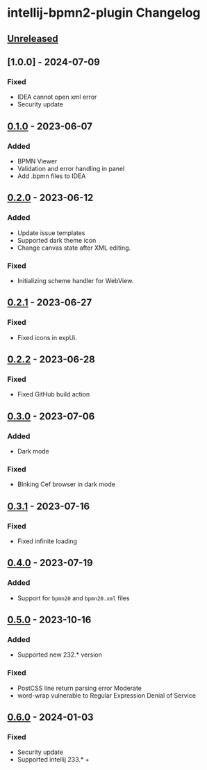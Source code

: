 <!-- Keep a Changelog guide -> https://keepachangelog.com -->

# intellij-bpmn2-plugin Changelog

## [Unreleased]

## [1.0.0] - 2024-07-09

### Fixed
- IDEA cannot open xml error
- Security update

## [0.1.0] - 2023-06-07

### Added
- BPMN Viewer
- Validation and error handling in panel
- Add .bpmn files to IDEA

## [0.2.0] - 2023-06-12

### Added
- Update issue templates
- Supported dark theme icon
- Change canvas state after XML editing.

### Fixed
- Initializing scheme handler for WebView.

## [0.2.1] - 2023-06-27

### Fixed
- Fixed icons in expUi.

## [0.2.2] - 2023-06-28

### Fixed
- Fixed GitHub build action

## [0.3.0] - 2023-07-06

### Added
- Dark mode

### Fixed
- Blnking Cef browser in dark mode

## [0.3.1] - 2023-07-16

### Fixed
- Fixed infinite loading

## [0.4.0] - 2023-07-19

### Added
- Support for `bpmn20` and `bpmn20.xml` files

## [0.5.0] - 2023-10-16

### Added
- Supported new 232.* version

### Fixed
- PostCSS line return parsing error Moderate
- word-wrap vulnerable to Regular Expression Denial of Service

## [0.6.0] - 2024-01-03

### Fixed
- Security update
- Supported intellij 233.* +

[Unreleased]: https://github.com/shlaikov/intellij-bpmn2-plugin/compare/v0.6.0...HEAD
[0.6.0]: https://github.com/shlaikov/intellij-bpmn2-plugin/compare/v0.1.0...v0.6.0
[0.5.0]: https://github.com/shlaikov/intellij-bpmn2-plugin/compare/v0.1.0...v0.5.0
[0.4.0]: https://github.com/shlaikov/intellij-bpmn2-plugin/commits/v0.4.0
[0.3.1]: https://github.com/shlaikov/intellij-bpmn2-plugin/compare/v0.4.0...v0.3.1
[0.3.0]: https://github.com/shlaikov/intellij-bpmn2-plugin/compare/v0.3.1...v0.3.0
[0.2.2]: https://github.com/shlaikov/intellij-bpmn2-plugin/compare/v0.3.0...v0.2.2
[0.2.1]: https://github.com/shlaikov/intellij-bpmn2-plugin/compare/v0.2.2...v0.2.1
[0.2.0]: https://github.com/shlaikov/intellij-bpmn2-plugin/compare/v0.2.1...v0.2.0
[0.1.0]: https://github.com/shlaikov/intellij-bpmn2-plugin/compare/v0.2.0...v0.1.0
